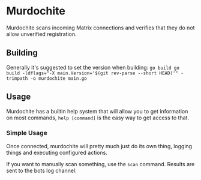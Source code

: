 # Murdochite

Murdochite scans incoming Matrix connections and verifies that they do not allow
unverified registration.

## Building

Generally it's suggested to set the version when building: 
`go build go build -ldflags="-X main.Version='$(git rev-parse --short HEAD)'" -trimpath -o murdochite main.go`

## Usage

Murdochite has a builtin help system that will allow you to get information on most commands, `help [command]` is the
easy way to get access to that.

### Simple Usage

Once connected, murdochite will pretty much just do its own thing, logging things and executing configured actions.

If you want to manually scan something, use the `scan` command. Results are sent to the bots log channel.